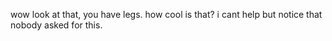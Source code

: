 wow look at that, you have legs.
how cool is that?
i cant help but notice that nobody asked for this.
